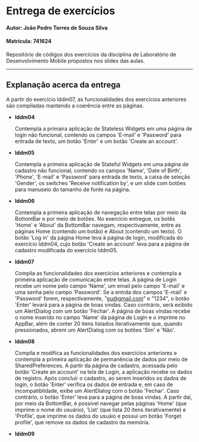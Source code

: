 # Entrega de exercícios
#### Autor: João Pedro Torres de Souza Silva

#### Matrícula: 741624 

Repositório de códigos dos exercícios da disciplina de Laboratório de Desenvolvimento Mobile propostos nos slides das aulas.

-----

## Explanação acerca da entrega

A partir do exercício lddm07, as funcionalidades dos exercícios anteriores são compiladas mantendo a coerência entre as páginas.

*   **lddm04**
    
    Contempla a primaira aplicação de Stateless Widgets em uma página de login não 
    funcional, contendo os campos 'E-mail' e 'Password' para entrada de texto, um
    botão 'Enter' e um botão 'Create an account'.

*   **lddm05**

    Contempla a primeira aplicação de Stateful Widgets em uma página de cadastro não 
    funcional, contendo os campos 'Name', 'Date of Birth', 'Phone', 'E-mail' e
    'Password' para entrada de texto, a caixa de seleção 'Gender', os switches
    'Receive notification by', e um slide com botões para manuseio do tamanho de
    fonte na página.

*   **lddm06**

    Contempla a primeira aplicação de navegação entre telas por meio da BottomBar e
    por meio de botões. No exercício entregue, os botẽs 'Home' e 'About' da BottomBar
    navegam, respectivamente, entre as páginas Home (contendo um botão) e About
    (contendo um texto). O botão 'Log in' da página Home leva à página de login,
    modificada do exercício lddm04, cujo botão 'Create an account' leva para a página
    de cadastro modificada do exercício lddm05.

*   **lddm07**

    Compila as funcionalidades dos exercícios anteriores e contempla a primeira
    aplicação de comunicação entre telas. A página de Login recebe um nome pelo
    campo 'Name', um email pelo campo 'E-mail' e uma senha pelo campo 'Password'.
    Se a entrda dos campos 'E-mail' e 'Password' forem, respectivamente,
    "eu@gmail.com" e "1234", o botão 'Enter' levará para a página de boas vindas.
    Caso contrário, será exibido um AlertDialog com um botão 'Fechar'. A página
    de boas vindas recebe o nome inserido no campo 'Name' da página de Login e o
    imprime no AppBar, além de conter 20 itens listados iterativamente que, quando
    pressionados, abrem um AlertDialog com os botões 'Sim' e 'Não'.

*   **lddm08**

    Compila e modifica as funcionalidades dos exercícios anteriores e contempla a
    primeira aplicação de permanência de dados por meio de SharedPreferences. A
    partir da página de cadastro, acessada pelo botão 'Create an account' na tela
    de Login, a aplicação recebe os dados de registro. Após concluir o cadastro,
    ao serem inseridos os dados de login, o botão 'Enter' verifica os dados de
    entrada e, em caso de incompatiblidade, exibe um AlertDialog com o botão 'Fechar'.
    Caso contrário, o botão 'Enter' leva para a página de boas vindas. A partir daí,
    por meio da BottomBar, é possível navegar pelas páginas 'Home' (que imprime o nome
    do usuário), 'List' (que lista 20 itens iterativamente) e 'Profile', que imprime
    os dados do usuáio e possui um botão 'Forget profile', que remove os dados de
    cadastro da memória.

*   **lddm09**